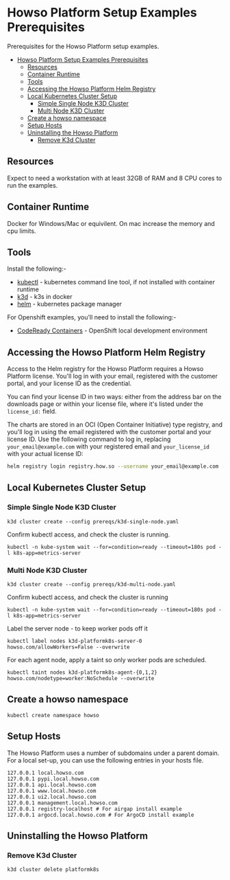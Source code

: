 # Howso Platform Setup Examples Prerequisites

Prerequisites for the Howso Platform setup examples.

- [Howso Platform Setup Examples Prerequisites](#howso-platform-setup-examples-prerequisites)
  - [Resources](#resources)
  - [Container Runtime](#container-runtime)
  - [Tools](#tools)
  - [Accessing the Howso Platform Helm Registry](#accessing-the-howso-platform-helm-registry)
  - [Local Kubernetes Cluster Setup](#local-kubernetes-cluster-setup)
    - [Simple Single Node K3D Cluster](#simple-single-node-k3d-cluster)
    - [Multi Node K3D Cluster](#multi-node-k3d-cluster)
  - [Create a howso namespace](#create-a-howso-namespace)
  - [Setup Hosts](#setup-hosts)
  - [Uninstalling the Howso Platform](#uninstalling-the-howso-platform)
    - [Remove K3d Cluster](#remove-k3d-cluster)


## Resources
Expect to need a workstation with at least 32GB of RAM and 8 CPU cores to run the examples.

## Container Runtime
Docker for Windows/Mac or equivilent.  On mac increase the memory and cpu limits.

## Tools

Install the following:-

- [kubectl](https://kubernetes.io/docs/tasks/tools/) - kubernetes command line tool, if not installed with container runtime 
- [k3d](https://k3d.io/) - k3s in docker
- [helm](https://helm.sh/) - kubernetes package manager


For Openshift examples, you'll need to install the following:-

- [CodeReady Containers](https://developers.redhat.com/products/codeready-containers/overview) - OpenShift local development environment 


## Accessing the Howso Platform Helm Registry
Access to the Helm registry for the Howso Platform requires a Howso Platform license.  You'll log in with your email, registered with the customer portal, and your license ID as the credential.

You can find your license ID in two ways: either from the address bar on the downloads page or within your license file, where it's listed under the `license_id:` field.

The charts are stored in an OCI (Open Container Initiative) type registry, and you'll log in using the email registered with the customer portal and your license ID. Use the following command to log in, replacing `your_email@example.com` with your registered email and `your_license_id` with your actual license ID:

```bash
helm registry login registry.how.so --username your_email@example.com --password your_license_id
```


## Local Kubernetes Cluster Setup 

### Simple Single Node K3D Cluster

```
k3d cluster create --config prereqs/k3d-single-node.yaml
```

Confirm kubectl access, and check the cluster is running.
```
kubectl -n kube-system wait --for=condition=ready --timeout=180s pod -l k8s-app=metrics-server
```


### Multi Node K3D Cluster

```
k3d cluster create --config prereqs/k3d-multi-node.yaml
```

Confirm kubectl access, and check the cluster is running
```
kubectl -n kube-system wait --for=condition=ready --timeout=180s pod -l k8s-app=metrics-server
```

Label the server node - to keep worker pods off it
```
kubectl label nodes k3d-platformk8s-server-0 howso.com/allowWorkers=False --overwrite
```

For each agent node, apply a taint so only worker pods are scheduled.
```
kubectl taint nodes k3d-platformk8s-agent-{0,1,2} howso.com/nodetype=worker:NoSchedule --overwrite
```

## Create a howso namespace
```
kubectl create namespace howso
```

## Setup Hosts
The Howso Platform uses a number of subdomains under a parent domain.  For a local set-up, you can use the following entries in your hosts file.
```
127.0.0.1 local.howso.com
127.0.0.1 pypi.local.howso.com
127.0.0.1 api.local.howso.com
127.0.0.1 www.local.howso.com
127.0.0.1 ui2.local.howso.com
127.0.0.1 management.local.howso.com
127.0.0.1 registry-localhost # For airgap install example
127.0.0.1 argocd.local.howso.com # For ArgoCD install example
```

## Uninstalling the Howso Platform

### Remove K3d Cluster
```
k3d cluster delete platformk8s
```
